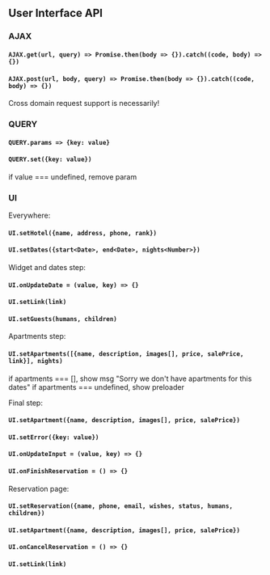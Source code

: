 ## User Interface API
### AJAX
#### `AJAX.get(url, query) => Promise.then(body => {}).catch((code, body) => {})` 
#### `AJAX.post(url, body, query) => Promise.then(body => {}).catch((code, body) => {})`
Cross domain request support is necessarily!

### QUERY
#### `QUERY.params => {key: value}`
#### `QUERY.set({key: value})`
if value === undefined, remove param

### UI
Everywhere:
#### `UI.setHotel({name, address, phone, rank})`
#### `UI.setDates({start<Date>, end<Date>, nights<Number>})`

Widget and dates step:
#### `UI.onUpdateDate = (value, key) => {}`
#### `UI.setLink(link)`
#### `UI.setGuests(humans, children)`

Apartments step:
#### `UI.setApartments([{name, description, images[], price, salePrice, link}], nights)`
if apartments === [], show msg "Sorry we don't have apartments for this dates"
if apartments === undefined, show preloader

Final step:
#### `UI.setApartment({name, description, images[], price, salePrice})`
#### `UI.setError({key: value})`
#### `UI.onUpdateInput = (value, key) => {}`
#### `UI.onFinishReservation = () => {}`

Reservation page:
#### `UI.setReservation({name, phone, email, wishes, status, humans, children})`
#### `UI.setApartment({name, description, images[], price, salePrice})`
#### `UI.onCancelReservation = () => {}`
#### `UI.setLink(link)`

